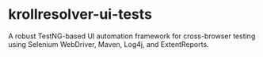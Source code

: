 # krollresolver-ui-tests
A robust TestNG-based UI automation framework for cross-browser testing using Selenium WebDriver, Maven, Log4j, and ExtentReports.
